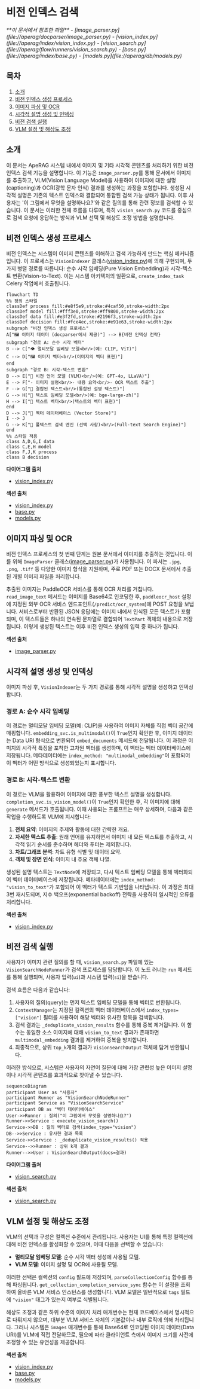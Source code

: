 # 비전 인덱스 검색

<cite>
**이 문서에서 참조한 파일**
- [image_parser.py](file://aperag/docparser/image_parser.py)
- [vision_index.py](file://aperag/index/vision_index.py)
- [vision_search.py](file://aperag/flow/runners/vision_search.py)
- [base.py](file://aperag/index/base.py)
- [models.py](file://aperag/db/models.py)
</cite>

## 목차
1. [소개](#소개)
2. [비전 인덱스 생성 프로세스](#비전-인덱스-생성-프로세스)
3. [이미지 파싱 및 OCR](#이미지-파싱-및-ocr)
4. [시각적 설명 생성 및 인덱싱](#시각적-설명-생성-및-인덱싱)
5. [비전 검색 실행](#비전-검색-실행)
6. [VLM 설정 및 해상도 조정](#vlm-설정-및-해상도-조정)

## 소개
이 문서는 ApeRAG 시스템 내에서 이미지 및 기타 시각적 콘텐츠를 처리하기 위한 비전 인덱스 검색 기능을 설명합니다. 이 기능은 `image_parser.py`를 통해 문서에서 이미지를 추출하고, VLM(Vision Language Model)을 사용하여 이미지에 대한 설명(captioning)과 OCR(광학 문자 인식) 결과를 생성하는 과정을 포함합니다. 생성된 시각적 설명은 기존의 텍스트 인덱스와 결합되어 통합된 검색 가능 상태가 됩니다. 이후 사용자는 '이 그림에서 무엇을 설명하나요?'와 같은 질의를 통해 관련 정보를 검색할 수 있습니다. 이 문서는 이러한 전체 흐름을 다루며, 특히 `vision_search.py` 코드를 중심으로 검색 요청에 응답하는 방식과 VLM 선택 및 해상도 조정 방법을 설명합니다.

## 비전 인덱스 생성 프로세스
비전 인덱스는 시스템이 이미지 콘텐츠를 이해하고 검색 가능하게 만드는 핵심 메커니즘입니다. 이 프로세스는 `VisionIndexer` 클래스([vision_index.py](file://aperag/index/vision_index.py))에 의해 구현되며, 두 가지 병렬 경로를 따릅니다: 순수 시각 임베딩(Pure Vision Embedding)과 시각-텍스트 변환(Vision-to-Text). 이는 시스템 아키텍처의 일환으로, `create_index_task` Celery 작업에서 호출됩니다.

```mermaid
flowchart TD
%% 정의 스타일
classDef process fill:#e8f5e9,stroke:#4caf50,stroke-width:2px
classDef model fill:#fff3e0,stroke:#ff9800,stroke-width:2px
classDef data fill:#e3f2fd,stroke:#2196f3,stroke-width:2px
classDef decision fill:#fce4ec,stroke:#e91e63,stroke-width:2px
subgraph "비전 인덱스 생성 프로세스"
A["🖼️ 이미지 데이터 (docparser에서 제공)"] --> B{비전 인덱싱 전략}
subgraph "경로 A: 순수 시각 벡터"
B --> C["👁️ 멀티모달 임베딩 모델<br/>(예: CLIP, ViT)"]
C --> D["🖼️ 이미지 벡터<br/>(이미지의 벡터 표현)"]
end
subgraph "경로 B: 시각-텍스트 변환"
B --> E["🧠 비전 언어 모델 (VLM)<br/>(예: GPT-4o, LLaVA)"]
E --> F["- 이미지 설명<br/>- 내용 요약<br/>- OCR 텍스트 추출"]
F --> G["📝 결합된 텍스트<br/>(통합된 설명 텍스트)"]
G --> H["🔡 텍스트 임베딩 모델<br/>(예: bge-large-zh)"]
H --> I["📄 텍스트 벡터<br/>(텍스트의 벡터 표현)"]
end
D --> J["💾 벡터 데이터베이스 (Vector Store)"]
I --> J
G --> K["📝 풀텍스트 검색 엔진 (선택 사항)<br/>(Full-text Search Engine)"]
end
%% 스타일 적용
class A,D,G,I data
class C,E,H model
class F,J,K process
class B decision
```

**다이어그램 출처**
- [vision_index.py](file://aperag/index/vision_index.py#L40-L303)

**섹션 출처**
- [vision_index.py](file://aperag/index/vision_index.py#L40-L303)
- [base.py](file://aperag/index/base.py#L0-L151)
- [models.py](file://aperag/db/models.py#L0-L799)

## 이미지 파싱 및 OCR
비전 인덱스 프로세스의 첫 번째 단계는 원본 문서에서 이미지를 추출하는 것입니다. 이를 위해 `ImageParser` 클래스([image_parser.py](file://aperag/docparser/image_parser.py))가 사용됩니다. 이 파서는 `.jpg`, `.png`, `.tiff` 등 다양한 이미지 형식을 지원하며, 주로 PDF 또는 DOCX 문서에서 추출된 개별 이미지 파일을 처리합니다.

추출된 이미지는 PaddleOCR 서비스를 통해 OCR 처리를 거칩니다. `read_image_text` 메서드는 이미지를 Base64로 인코딩한 후, `paddleocr_host` 설정에 지정된 외부 OCR 서비스 엔드포인트(`/predict/ocr_system`)에 POST 요청을 보냅니다. 서비스로부터 반환된 JSON 응답에는 이미지 내에서 인식된 모든 텍스트가 포함되며, 이 텍스트들은 하나의 연속된 문자열로 결합되어 `TextPart` 객체의 내용으로 저장됩니다. 이렇게 생성된 텍스트는 이후 비전 인덱스 생성의 입력 중 하나가 됩니다.

**섹션 출처**
- [image_parser.py](file://aperag/docparser/image_parser.py#L36-L74)

## 시각적 설명 생성 및 인덱싱
이미지 파싱 후, `VisionIndexer`는 두 가지 경로를 통해 시각적 설명을 생성하고 인덱싱합니다.

### 경로 A: 순수 시각 임베딩
이 경로는 멀티모달 임베딩 모델(예: CLIP)을 사용하여 이미지 자체를 직접 벡터 공간에 매핑합니다. `embedding_svc.is_multimodal()`이 `True`인지 확인한 후, 이미지 데이터는 Data URI 형식으로 변환되어 `embed_documents` 메서드에 전달됩니다. 이 과정은 이미지의 시각적 특징을 포착한 고차원 벡터를 생성하며, 이 벡터는 벡터 데이터베이스에 저장됩니다. 메타데이터에는 `index_method: "multimodal_embedding"`이 포함되어 이 벡터가 어떤 방식으로 생성되었는지 표시합니다.

### 경로 B: 시각-텍스트 변환
이 경로는 VLM을 활용하여 이미지에 대한 풍부한 텍스트 설명을 생성합니다. `completion_svc.is_vision_model()`이 `True`인지 확인한 후, 각 이미지에 대해 `generate` 메서드가 호출됩니다. 이때 사용되는 프롬프트는 매우 상세하며, 다음과 같은 작업을 수행하도록 VLM에 지시합니다:
1.  **전체 요약**: 이미지의 주제와 활동에 대한 간략한 개요.
2.  **자세한 텍스트 추출**: 원래 언어를 유지하면서 이미지 내 모든 텍스트를 추출하고, 시각적 읽기 순서를 준수하며 헤더와 푸터는 제외합니다.
3.  **차트/그래프 분석**: 차트 유형 식별 및 데이터 요약.
4.  **객체 및 장면 인식**: 이미지 내 주요 객체 나열.

생성된 설명 텍스트는 `TextNode`에 저장되고, 다시 텍스트 임베딩 모델을 통해 벡터화되어 벡터 데이터베이스에 저장됩니다. 메타데이터에는 `index_method: "vision_to_text"`가 포함되어 이 벡터가 텍스트 기반임을 나타냅니다. 이 과정은 최대 3번 재시도되며, 지수 백오프(exponential backoff) 전략을 사용하여 일시적인 오류를 처리합니다.

**섹션 출처**
- [vision_index.py](file://aperag/index/vision_index.py#L40-L303)

## 비전 검색 실행
사용자가 이미지 관련 질의를 할 때, `vision_search.py` 파일에 있는 `VisionSearchNodeRunner`가 검색 프로세스를 담당합니다. 이 노드 러너는 `run` 메서드를 통해 실행되며, 사용자 입력(`ui`)과 시스템 입력(`si`)을 받습니다.

검색 흐름은 다음과 같습니다:
1.  사용자의 질의(query)는 먼저 텍스트 임베딩 모델을 통해 벡터로 변환됩니다.
2.  `ContextManager`는 지정된 컬렉션의 벡터 데이터베이스에서 `index_types=["vision"]` 필터를 사용하여 해당 벡터와 유사한 항목을 검색합니다.
3.  검색 결과는 `_deduplicate_vision_results` 함수를 통해 중복 제거됩니다. 이 함수는 동일한 소스 이미지에 대해 `vision_to_text` 결과가 존재하면 `multimodal_embedding` 결과를 제거하여 중복을 방지합니다.
4.  최종적으로, 상위 `top_k`개의 결과가 `VisionSearchOutput` 객체에 담겨 반환됩니다.

이러한 방식으로, 시스템은 사용자의 자연어 질문에 대해 가장 관련성 높은 이미지 설명이나 시각적 콘텐츠를 효과적으로 찾아낼 수 있습니다.

```mermaid
sequenceDiagram
participant User as "사용자"
participant Runner as "VisionSearchNodeRunner"
participant Service as "VisionSearchService"
participant DB as "벡터 데이터베이스"
User->>Runner : 질의("이 그림에서 무엇을 설명하나요?")
Runner->>Service : execute_vision_search()
Service->>DB : 질의 벡터로 검색(index_type="vision")
DB-->>Service : 유사한 결과 목록
Service->>Service : _deduplicate_vision_results() 적용
Service-->>Runner : 상위 k개 결과
Runner-->>User : VisionSearchOutput(docs=결과)
```

**다이어그램 출처**
- [vision_search.py](file://aperag/flow/runners/vision_search.py#L173-L196)

**섹션 출처**
- [vision_search.py](file://aperag/flow/runners/vision_search.py#L173-L196)

## VLM 설정 및 해상도 조정
VLM의 선택과 구성은 컬렉션 수준에서 관리됩니다. 사용자는 UI를 통해 특정 컬렉션에 대해 비전 인덱스를 활성화할 수 있으며, 이때 다음을 선택할 수 있습니다:
-   **멀티모달 임베딩 모델**: 순수 시각 벡터 생성에 사용될 모델.
-   **VLM 모델**: 이미지 설명 및 OCR에 사용될 모델.

이러한 선택은 컬렉션의 `config` 필드에 저장되며, `parseCollectionConfig` 함수를 통해 파싱됩니다. `get_collection_completion_service_sync` 함수는 이 설정을 조회하여 올바른 VLM 서비스 인스턴스를 생성합니다. VLM 모델은 일반적으로 `tags` 필드에 `"vision"` 태그가 있는지 여부로 식별됩니다.

해상도 조정과 같은 하위 수준의 이미지 처리 매개변수는 현재 코드베이스에서 명시적으로 다뤄지지 않으며, 대부분 VLM 서비스 자체의 기본값이나 내부 로직에 의해 처리됩니다. 그러나 시스템은 `images` 매개변수를 통해 Base64로 인코딩된 이미지 데이터(Data URI)를 VLM에 직접 전달하므로, 필요에 따라 클라이언트 측에서 이미지 크기를 사전에 조정할 수 있는 유연성을 제공합니다.

**섹션 출처**
- [vision_index.py](file://aperag/index/vision_index.py#L40-L303)
- [base.py](file://aperag/index/base.py#L0-L151)
- [models.py](file://aperag/db/models.py#L0-L799)